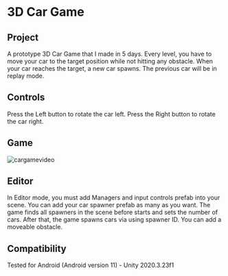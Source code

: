 # 3D Car Game

## Project
  A prototype 3D Car Game that I made in 5 days.
  Every level, you have to move your car to the target position while not hitting any obstacle.
  When your car reaches the target, a new car spawns. The previous car will be in replay mode.
## Controls
  Press the Left button to rotate the car left.
  Press the Right button to rotate the car right.
## Game
![cargamevideo](https://user-images.githubusercontent.com/43264365/144533302-6d97d049-96f3-4cd5-8c21-b058203f6c08.gif)
## Editor
  In Editor mode, you must add Managers and input controls prefab into your scene. You can add your car spawner prefab as many as you want. The game finds all spawners in the scene before starts and sets the number of cars. After that, the game spawns cars via using spawner ID.
  You can add a moveable obstacle.
## Compatibility
Tested for Android (Android version 11) - 
Unity 2020.3.23f1
